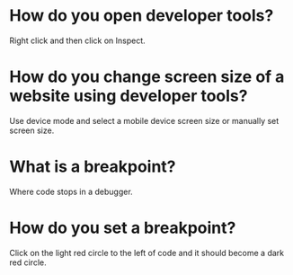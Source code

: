 # How do you open developer tools?
Right click and then click on Inspect.
# How do you change screen size of a website using developer tools?
Use device mode and select a mobile device screen size or manually set screen size.
# What is a breakpoint?
Where code stops in a debugger.
# How do you set a breakpoint?
Click on the light red circle to the left of code and it should become a dark red circle.